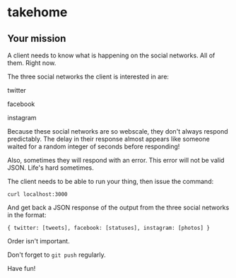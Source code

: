 # takehome

## Your mission

A client needs to know what is happening on the social networks. All of them. Right now.

The three social networks the client is interested in are:

twitter

facebook

instagram

Because these social networks are so webscale, they don't always respond predictably. The delay in their response almost appears like someone waited for a random integer of seconds before responding!

Also, sometimes they will respond with an error. This error will not be valid JSON. Life's hard sometimes.

The client needs to be able to run your thing, then issue the command:

```
curl localhost:3000
```

And get back a JSON response of the output from the three social networks in the format:

```
{ twitter: [tweets], facebook: [statuses], instagram: [photos] }
```

Order isn't important.

Don't forget to `git push` regularly.

Have fun!
